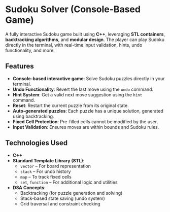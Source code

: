 # Sudoku Solver (Console-Based Game)

A fully interactive Sudoku game built using **C++**, leveraging **STL containers**, **backtracking algorithms**, and **modular design**. The player can play Sudoku directly in the terminal, with real-time input validation, hints, undo functionality, and more.

## Features

- **Console-based interactive game**: Solve Sudoku puzzles directly in your terminal.
- **Undo Functionality**: Revert the last move using the `undo` command.
- **Hint System**: Get a valid next move suggestion using the `hint` command.
- **Reset**: Restart the current puzzle from its original state.
- **Auto-generated puzzles**: Each puzzle has a unique solution, generated using backtracking.
- **Fixed Cell Protection**: Pre-filled cells cannot be modified by the user.
- **Input Validation**: Ensures moves are within bounds and Sudoku rules.

## Technologies Used

- **C++**  
- **Standard Template Library (STL)**:  
  - `vector` – For board representation  
  - `stack` – For undo history  
  - `map` – To track fixed cells  
  - `set`, `function` – For additional logic and utilities  
- **DSA Concepts**:  
  - Backtracking (for puzzle generation and solving)  
  - Stack-based state saving (undo system)  
  - Grid traversal and constraint checking
